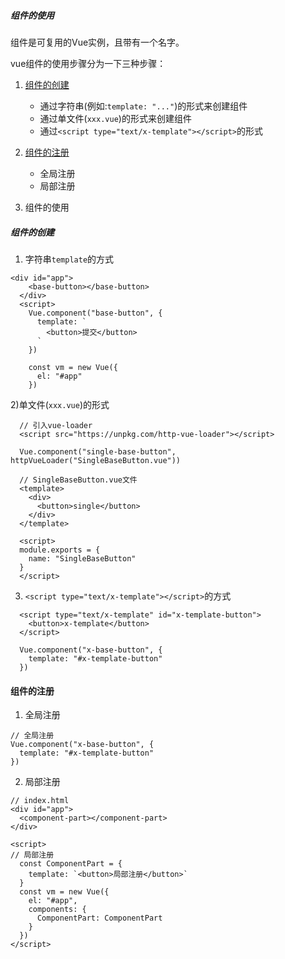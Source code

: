 ##### 组件的使用

组件是可复用的Vue实例，且带有一个名字。


vue组件的使用步骤分为一下三种步骤：

  1. [组件的创建](#1)

      * 通过字符串(例如:```template: "..."```)的形式来创建组件
      * 通过单文件(```xxx.vue```)的形式来创建组件
      * 通过```<script type="text/x-template"></script>```的形式
  2. [组件的注册](#2)
      * 全局注册
      * 局部注册
  3. 组件的使用



##### <div id="1">组件的创建</div>

1) 字符串```template```的方式

```
<div id="app">
    <base-button></base-button>
  </div>
  <script>
    Vue.component("base-button", {
      template: `
        <button>提交</button>
      `
    })

    const vm = new Vue({
      el: "#app"
    })
```

2)单文件(```xxx.vue```)的形式
```
  // 引入vue-loader
  <script src="https://unpkg.com/http-vue-loader"></script>

  Vue.component("single-base-button", httpVueLoader("SingleBaseButton.vue"))

  // SingleBaseButton.vue文件
  <template>
    <div>
      <button>single</button>
    </div>
  </template>

  <script>
  module.exports = {
    name: "SingleBaseButton"
  }
  </script>

```

3) ```<script type="text/x-template"></script>```的方式
```
  <script type="text/x-template" id="x-template-button">
    <button>x-template</button>
  </script>

  Vue.component("x-base-button", {
    template: "#x-template-button"
  })
```



#### <div id="2">组件的注册</div>

1. 全局注册

```
// 全局注册
Vue.component("x-base-button", {
  template: "#x-template-button"
})
```

2. 局部注册

```
// index.html
<div id="app">
  <component-part></component-part>
</div>

<script>
// 局部注册
  const ComponentPart = {
    template: `<button>局部注册</button>`
  }
  const vm = new Vue({
    el: "#app",
    components: {
      ComponentPart: ComponentPart
    }
  })
</script>
```



























